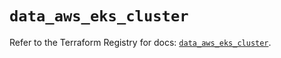 # `data_aws_eks_cluster`

Refer to the Terraform Registry for docs: [`data_aws_eks_cluster`](https://registry.terraform.io/providers/hashicorp/aws/3.76.1/docs/data-sources/eks_cluster).
